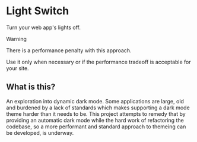 # Light Switch

Turn your web app's lights off.

> [!WARNING]  
> There is a performance penalty with this approach.
>
> Use it only when necessary or if the performance tradeoff is acceptable for your site.

## What is this?

An exploration into dynamic dark mode. Some applications are large, old and burdened by a lack of standards which makes supporting a dark mode theme harder than it needs to be. This project attempts to remedy that by providing an automatic dark mode while the hard work of refactoring the codebase, so a more performant and standard approach to themeing can be developed, is underway.
